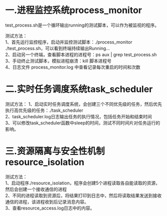 # 一.进程监控系统process_monitor

test_process.sh是一个循环输出running的测试脚本，可以作为被监视的程序。

测试方法：  
1、首先运行监控程序，启动并监控测试脚本：./process_monitor ./test_process.sh，可以看到终端持续输出Running...  
2、启动另一个终端，查看脚本进程的进程号：ps aux | grep test_process.sh  
3、手动终止测试脚本，模拟进程崩溃：kill 脚本进程号  
4、日志文件 process_monitor.log 中查看记录每次重启的时间和次数  

# 二.实时任务调度系统task_scheduler

测试方法： 
1、启动实时任务调度系统，会创建三个不同优先级的任务，然后优先执行高优先级的任务：./task_scheduler  
2、task_scheduler.log日志输出任务的执行情况，包括任务开始和结束时间  
3、可以修改task_scheduler函数中sleep的时间，测试不同时间片对任务运行的影响。  


# 三.资源隔离与安全性机制resource_isolation

测试方法：  
1、启动程序./resource_isolation，程序会创建5个进程读取各自能读取的资源，然后会创建一个接收通信的进程  
2、不同的进程读取到资源后，将结果打印到日志中，然后将读取结果发送到接收通信的进程，该进程收到后记录消息内容。  
3、查看resource_access.log日志中的内容。  